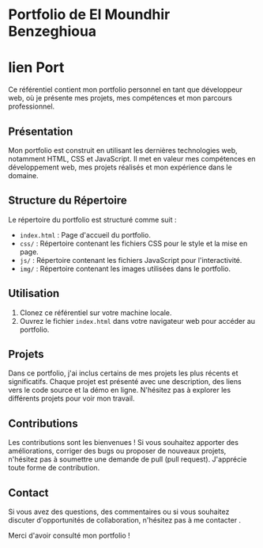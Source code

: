 # Portfolio de El Moundhir Benzeghioua
# lien Port
Ce référentiel contient mon portfolio personnel en tant que développeur web, où je présente mes projets, mes compétences et mon parcours professionnel.

## Présentation

Mon portfolio est construit en utilisant les dernières technologies web, notamment HTML, CSS et JavaScript. Il met en valeur mes compétences en développement web, mes projets réalisés et mon expérience dans le domaine.

## Structure du Répertoire

Le répertoire du portfolio est structuré comme suit :

- `index.html` : Page d'accueil du portfolio.
- `css/` : Répertoire contenant les fichiers CSS pour le style et la mise en page.
- `js/` : Répertoire contenant les fichiers JavaScript pour l'interactivité.
- `img/` : Répertoire contenant les images utilisées dans le portfolio.


## Utilisation

1. Clonez ce référentiel sur votre machine locale.
2. Ouvrez le fichier `index.html` dans votre navigateur web pour accéder au portfolio.

## Projets

Dans ce portfolio, j'ai inclus certains de mes projets les plus récents et significatifs. Chaque projet est présenté avec une description, des liens vers le code source et la démo en ligne. N'hésitez pas à explorer les différents projets pour voir mon travail.

## Contributions

Les contributions sont les bienvenues ! Si vous souhaitez apporter des améliorations, corriger des bugs ou proposer de nouveaux projets, n'hésitez pas à soumettre une demande de pull (pull request). J'apprécie toute forme de contribution.

## Contact

Si vous avez des questions, des commentaires ou si vous souhaitez discuter d'opportunités de collaboration, n'hésitez pas à me contacter .

Merci d'avoir consulté mon portfolio !

